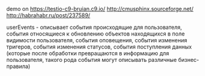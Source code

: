 demo on https://testio-c9-bruian.c9.io/
http://cmusphinx.sourceforge.net/
http://habrahabr.ru/post/237589/

userEvents - описывает события происходящие для пользователя, события относящиеся
к обновлению объектов находящихся в поле видимости пользователя, события оповещения,
события изменения тригеров, события изменения статусов, события поступления данных
(которые после обработки превращаются в информацию для пользователя, такого рода
события могут описывать различные бизнес-правила)
    